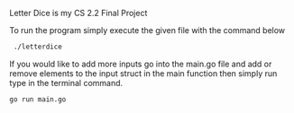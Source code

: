 Letter Dice is my CS 2.2 Final Project

To run the program simply execute the given file with the command below

```bash
 ./letterdice
```

If you would like to add more inputs go into the main.go file and add or remove elements to the input struct in the main function then simply run type in the terminal command.
```bash
go run main.go
```